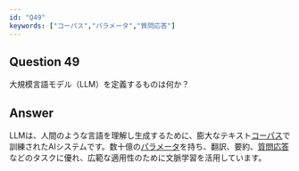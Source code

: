 ```yaml
---
id: "Q49"
keywords: ["コーパス","パラメータ","質問応答"]
---
```


## Question 49

大規模言語モデル（LLM）を定義するものは何か？

## Answer

LLMは、人間のような言語を理解し生成するために、膨大なテキスト[コーパス](../keypoints/コーパス.md?context=ai)で訓練されたAIシステムです。数十億の[パラメータ](../keypoints/パラメータ.md?context=ai)を持ち、翻訳、要約、[質問応答](../keypoints/質問応答.md?context=ai)などのタスクに優れ、広範な適用性のために文脈学習を活用しています。
